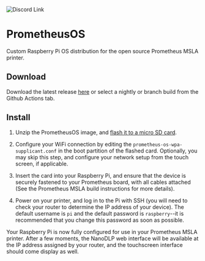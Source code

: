 ![Discord Link](https://discordapp.com/api/guilds/881628699500359731/widget.png?style=shield)
# PrometheusOS

Custom Raspberry Pi OS distribution for the open source Prometheus MSLA printer.

## Download
Download the latest release 
[here](https://github.com/TheContrappostoShop/PrometheusOS/releases) or select 
a nightly or branch build from the Github Actions tab. 

## Install
1. Unzip the PrometheusOS image, and 
[flash it to a micro SD card](https://www.raspberrypi.com/documentation/computers/getting-started.html#installing-the-operating-system).

2. Configure your WiFi connection by editing the `prometheus-os-wpa-supplicant.conf`
in the boot partition of the flashed card. Optionally, you may skip this step, 
and configure your network setup from the touch screen, if applicable. 

3. Insert the card into your Raspberry Pi, and ensure that the device is 
securely fastened to your Prometheus board, with all cables attached (See the 
Prometheus MSLA build instructions for more details).

4. Power on your printer, and log in to the Pi with SSH (you will need to check 
your router to determine the IP address of your device). The default username is 
`pi` and the default password is `raspberry`--it is recommended that you change
this password as soon as possible. 


Your Raspberry Pi is now fully configured for use in your Prometheus MSLA 
printer. After a few moments, the NanoDLP web interface will be available at the
IP address assigned by your router, and the touchscreen interface should come
display as well. 